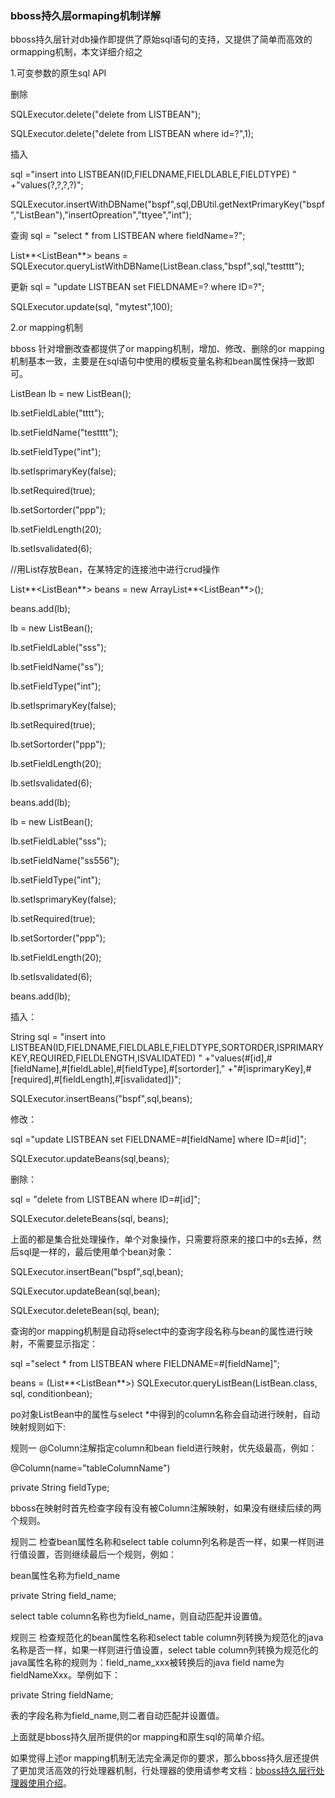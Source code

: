 ### bboss持久层ormaping机制详解

bboss持久层针对db操作即提供了原始sql语句的支持，又提供了简单而高效的ormapping机制，本文详细介绍之

1.可变参数的原生sql API

删除

SQLExecutor.delete("delete from LISTBEAN");

SQLExecutor.delete("delete from LISTBEAN where id=?",1);

插入

sql ="insert into LISTBEAN(ID,FIELDNAME,FIELDLABLE,FIELDTYPE) " +"values(?,?,?,?)";

SQLExecutor.insertWithDBName("bspf",sql,DBUtil.getNextPrimaryKey("bspf","ListBean"),"insertOpreation","ttyee","int");

查询
sql = "select * from LISTBEAN where fieldName=?";

List**<ListBean**> beans = SQLExecutor.queryListWithDBName(ListBean.class,"bspf",sql,"testttt");

更新
sql = "update LISTBEAN set FIELDNAME=? where ID=?";

SQLExecutor.update(sql, "mytest",100);

2.or mapping机制

bboss 针对增删改查都提供了or mapping机制，增加、修改、删除的or mapping机制基本一致，主要是在sql语句中使用的模板变量名称和bean属性保持一致即可。

ListBean lb = new ListBean();

lb.setFieldLable("tttt");

lb.setFieldName("testttt");

lb.setFieldType("int");

lb.setIsprimaryKey(false);

lb.setRequired(true);

lb.setSortorder("ppp");

lb.setFieldLength(20);

lb.setIsvalidated(6);

//用List存放Bean，在某特定的连接池中进行crud操作

List**<ListBean**> beans = new ArrayList**<ListBean**>();

beans.add(lb);

lb = new ListBean();

lb.setFieldLable("sss");

lb.setFieldName("ss");

lb.setFieldType("int");

lb.setIsprimaryKey(false);

lb.setRequired(true);

lb.setSortorder("ppp");

lb.setFieldLength(20);

lb.setIsvalidated(6);

beans.add(lb);



lb = new ListBean();

lb.setFieldLable("sss");

lb.setFieldName("ss556");

lb.setFieldType("int");

lb.setIsprimaryKey(false);

lb.setRequired(true);

lb.setSortorder("ppp");

lb.setFieldLength(20);

lb.setIsvalidated(6);

beans.add(lb);

插入：

String sql = "insert into LISTBEAN(ID,FIELDNAME,FIELDLABLE,FIELDTYPE,SORTORDER,ISPRIMARYKEY,REQUIRED,FIELDLENGTH,ISVALIDATED) " +"values(#[id],#[fieldName],#[fieldLable],#[fieldType],#[sortorder]," +"#[isprimaryKey],#[required],#[fieldLength],#[isvalidated])";

SQLExecutor.insertBeans("bspf",sql,beans);

修改：

sql ="update LISTBEAN set FIELDNAME=#[fieldName] where ID=#[id]";

SQLExecutor.updateBeans(sql,beans);

删除：

sql = "delete from LISTBEAN where ID=#[id]";

SQLExecutor.deleteBeans(sql, beans);

上面的都是集合批处理操作，单个对象操作，只需要将原来的接口中的s去掉，然后sql是一样的，最后使用单个bean对象：

SQLExecutor.insertBean("bspf",sql,bean);

SQLExecutor.updateBean(sql,bean);

SQLExecutor.deleteBean(sql, bean);

查询的or mapping机制是自动将select中的查询字段名称与bean的属性进行映射，不需要显示指定：

sql ="select * from LISTBEAN where FIELDNAME=#[fieldName]";

beans = (List**<ListBean**>) SQLExecutor.queryListBean(ListBean.class, sql, conditionbean);  

po对象ListBean中的属性与select *中得到的column名称会自动进行映射，自动映射规则如下:

规则一 @Column注解指定column和bean field进行映射，优先级最高，例如：

@Column(name="tableColumnName")

private String fieldType;

bboss在映射时首先检查字段有没有被Column注解映射，如果没有继续后续的两个规则。

规则二 检查bean属性名称和select table column列名称是否一样，如果一样则进行值设置，否则继续最后一个规则，例如：

bean属性名称为field_name

private String field_name;

select table column名称也为field_name，则自动匹配并设置值。

规则三 检查规范化的bean属性名称和select table column列转换为规范化的java名称是否一样，如果一样则进行值设置，select table column列转换为规范化的java属性名称的规则为：field_name_xxx被转换后的java field name为fieldNameXxx。举例如下：

private String fieldName;

表的字段名称为field_name,则二者自动匹配并设置值。

上面就是bboss持久层所提供的or mapping和原生sql的简单介绍。

如果觉得上述or mapping机制无法完全满足你的要求，那么bboss持久层还提供了更加灵活高效的行处理器机制，行处理器的使用请参考文档：[bboss持久层行处理器使用介绍](http://yin-bp.iteye.com/blog/1175847)。  





